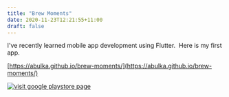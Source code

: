 ```yaml
---
title: "Brew Moments"
date: 2020-11-23T12:21:55+11:00
draft: false
---
```


I've recently learned mobile app development using Flutter.  Here is my first app.

[https://abulka.github.io/brew-moments/](https://abulka.github.io/brew-moments/)

[![visit google playstore page](/files/cache/43f1dcf5a9ca2ae45b81aecb82779474_f432.png)](https://play.google.com/store/apps/details?id=com.wware.brew_moments)

